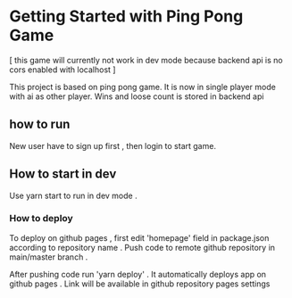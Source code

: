 # Getting Started with Ping Pong Game

[ this game will currently not work in dev mode because backend api is no cors enabled with localhost ]

This project is based on ping pong game. It is now in single player mode with ai as other player. Wins and loose 
count is stored in backend api 

## how to run

New user have to sign up first , then login to start game.


## How to start in dev

Use yarn start to run in dev mode .


### How to deploy

To deploy on github pages , first edit 'homepage' field in 
package.json according to repository name . Push code to remote github repository in main/master branch .

After pushing code run 'yarn deploy' . It automatically deploys app on github pages . Link will be available in
github repository pages settings






